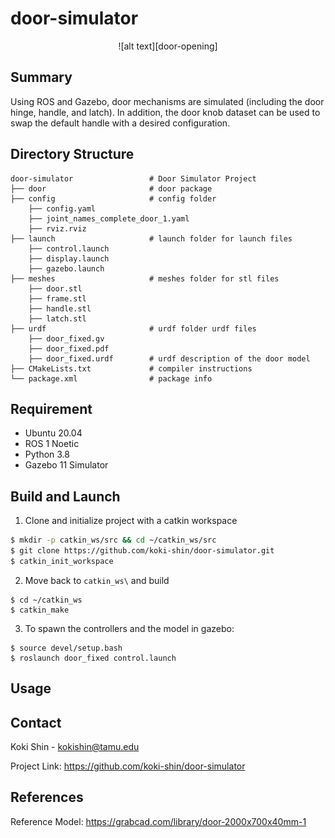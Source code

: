 # door-simulator

[door-opening]: ./door-opening.gif

<p align="center">
  ![alt text][door-opening]
</p>

## Summary
Using ROS and Gazebo, door mechanisms are simulated (including the door hinge, handle, and latch). In addition, the door knob dataset can be used to swap the default handle with a desired configuration.

## Directory Structure
```
door-simulator                 # Door Simulator Project
├── door                       # door package
├── config                     # config folder
    ├── config.yaml
    ├── joint_names_complete_door_1.yaml
    ├── rviz.rviz
├── launch                     # launch folder for launch files
    ├── control.launch
    ├── display.launch
    ├── gazebo.launch
├── meshes                     # meshes folder for stl files
    ├── door.stl
    ├── frame.stl
    ├── handle.stl
    ├── latch.stl
├── urdf                       # urdf folder urdf files
    ├── door_fixed.gv
    ├── door_fixed.pdf
    ├── door_fixed.urdf        # urdf description of the door model
├── CMakeLists.txt             # compiler instructions
└── package.xml                # package info
```

## Requirement
* Ubuntu 20.04
* ROS 1 Noetic
* Python 3.8
* Gazebo 11 Simulator

## Build and Launch

1. Clone and initialize project with a catkin workspace
```sh
$ mkdir -p catkin_ws/src && cd ~/catkin_ws/src
$ git clone https://github.com/koki-shin/door-simulator.git
$ catkin_init_workspace
```

2. Move back to `catkin_ws\` and build
```
$ cd ~/catkin_ws 
$ catkin_make
```

3. To spawn the controllers and the model in gazebo:
```
$ source devel/setup.bash
$ roslaunch door_fixed control.launch
```

## Usage


## Contact
Koki Shin - kokishin@tamu.edu

Project Link: https://github.com/koki-shin/door-simulator

## References
Reference Model: https://grabcad.com/library/door-2000x700x40mm-1
